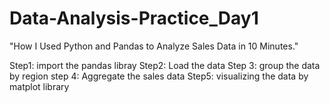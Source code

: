 # Data-Analysis-Practice_Day1
"How I Used Python and Pandas to Analyze Sales Data in 10 Minutes."

Step1: import the pandas libray
Step2: Load the data
Step 3: group the data by region
step 4: Aggregate the sales data
Step5: visualizing the data by matplot library


